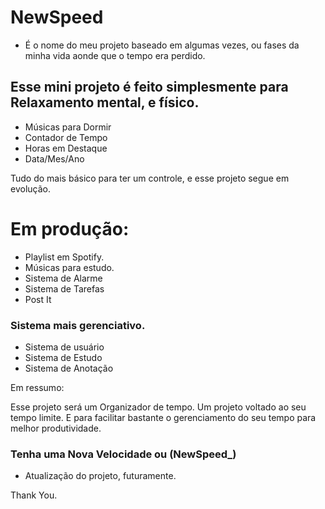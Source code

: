 # NewSpeed

- É o nome do meu projeto baseado em algumas vezes, ou fases da minha vida aonde que o tempo era perdido.

## Esse mini projeto é feito simplesmente para Relaxamento mental, e físico.

- Músicas para Dormir
- Contador de Tempo
- Horas em Destaque
- Data/Mes/Ano

Tudo do mais básico para ter um controle, e esse projeto segue em evolução. 

# Em produção:

- Playlist em Spotify.
- Músicas para estudo.
- Sistema de Alarme
- Sistema de Tarefas
- Post It

### Sistema mais gerenciativo. 

- Sistema de usuário
- Sistema de Estudo
- Sistema de Anotação

Em ressumo: 

Esse projeto será um Organizador de tempo.
Um projeto voltado ao seu tempo limite. 
E para facilitar bastante o gerenciamento do seu tempo para melhor produtividade.

### Tenha uma Nova Velocidade ou (NewSpeed_) 

- Atualização do projeto, futuramente.

Thank You.

